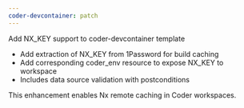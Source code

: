 ```yaml
---
coder-devcontainer: patch
---
```


Add NX_KEY support to coder-devcontainer template

- Add extraction of NX_KEY from 1Password for build caching
- Add corresponding coder_env resource to expose NX_KEY to workspace
- Includes data source validation with postconditions

This enhancement enables Nx remote caching in Coder workspaces.